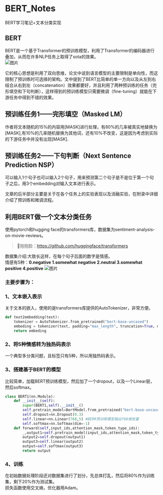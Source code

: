 # BERT_Notes
BERT学习笔记+文本分类实现

## BERT
BERT是一个基于Transformer的预训练模型，利用了Transformer的编码器进行叠加，从而在许多NLP任务上取得了sota的效果。  
![图片](https://user-images.githubusercontent.com/126166790/224623896-681be04c-ea03-46c9-b6df-89bf268b6809.png)  


它的核心思想是利用了双向思维，论文中说到语言模型的主要限制是单向性，而这限制了预训练时可选择的架构。文中提到了BERT比简单的单一方向以及从左到右结合从右到左（concatenation）效果都要好，并且利用了两种预训练的任务（完形填空和下句判断），这样得到的预训练模型只需要微调（fine-tuning）就能在下游任务中得到不错的效果。

## 预训练任务1——完形填空（Masked LM）
作者将文本随机的15%的内容用[MASK]进行处理，有80%的几率被真实地替换为[MASK],有10%的几率随机替换为其他词，还有10%不改变，这是因为考虑到实际的下游任务中并没有出现[MASK].

## 预训练任务2——下句判断（Next Sentence Prediction NSP）
可以输入1个句子也可以输入2个句子，用来预测第二个句子是不是位于第一个句子之后，用3个embedding对输入文本进行表示。

文章的后半部分主要是关于在各个任务上的实验表现以及消融实验，在附录中详细介绍了预训练和微调流程。  

## 利用BERT做一个文本分类任务
使用pytorch和hugging face的transformers库，数据集为sentiment-analysis-on-movie-reviews。  
>🤗抱抱脸：<https://github.com/huggingface/transformers>  

数据集介绍:大致长这样，在每个句子后面的数字是情感。  
情感有5种：**0.negative  1.somewhat negative  2.neutral  3.somewhat positive  4.positive**
![图片](https://user-images.githubusercontent.com/126166790/224625403-2fc4eee1-f6c2-4408-b97c-d884db4f6c7b.png)



### 主要步骤为：
### 1、文本嵌入表示  
关于文本的嵌入，使用的是transformers库提供的AutoTokenizer，非常方便。  
```python    
def text2embedding(text):
    tokenizer = AutoTokenizer.from_pretrained("bert-base-uncased")
    embeding = tokenizer(text, padding="max_length", truncation=True, max_length=MAX_LENGTH)  # 超出最大长度时截断
    return embeding
```
### 2、将5种情感转为独热码表示  
一个典型多分类问题，且标签只有5种，所以用独热码表示。  
### 3、搭建基于BERT的模型 
比较简单，加载BERT预训练模型，然后加了一个dropout，以及一个Linear层，然后softmax。
```python  
class BERT1(nn.Module):
    def __init__(self):
        super(BERT1,self).__init__()
        self.pretrain_model=BertModel.from_pretrained("bert-base-uncased",return_dict=False)
        self.dropout=nn.Dropout(0.3)
        self.linear=nn.Linear(768,5) #BERR预训练模型输出768维张量
        self.softmax=nn.Softmax(dim=-1)
    def forward(self,input_ids,attention_mask,token_type_ids):
        _,output1=self.pretrain_model(input_ids,attention_mask,token_type_ids)
        output2=self.dropout(output1)
        output3=self.linear(output2)
        output=self.softmax(output3)
        return output
```   
### 4、训练
在初始数据处理阶段还对数据集进行了划分，先总体打乱，然后将80%作为训练集，剩下20%作为测试集。  
损失函数使用交叉熵，优化器用Adam。
